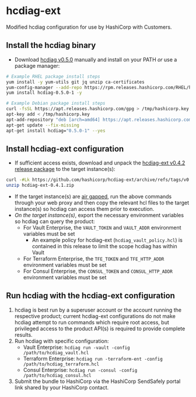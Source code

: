 # hcdiag-ext

Modified hcdiag configuration for use by HashiCorp with Customers.

## Install the hcdiag binary

- Download [hcdiag v0.5.0](https://releases.hashicorp.com/hcdiag/0.5.0/) manually and install on your PATH _or_ use a package manager:
```sh
# Example RHEL package install steps
yum install -y yum-utils git jq unzip ca-certificates
yum-config-manager --add-repo https://rpm.releases.hashicorp.com/RHEL/hashicorp.repo
yum install hcdiag-0.5.0-1 -y

# Example Debian package install steps
curl -fsSL https://apt.releases.hashicorp.com/gpg > /tmp/hashicorp.key
apt-key add < /tmp/hashicorp.key
apt-add-repository "deb [arch=amd64] https://apt.releases.hashicorp.com $(lsb_release -cs) main"
apt-get update --fix-missing
apt-get install hcdiag="0.5.0-1" --yes
```

## Install hcdiag-ext configuration

- If sufficient access exists, download and unpack the [hcdiag-ext v0.4.2 release package](https://github.com/hashicorp/hcdiag-ext/archive/refs/tags/v0.4.2.zip) to the target instance(s):
```sh
curl -#Lk https://github.com/hashicorp/hcdiag-ext/archive/refs/tags/v0.4.2.zip -o hcdiag-ext-0.4.2.zip
unzip hcdiag-ext-0.4.1.zip
```

- If the target instance(s) are [air gapped](https://en.wikipedia.org/wiki/Air_gap_(networking)), run the above commands through your web proxy and then copy the relevant hcl files to the target instance(s) so hcdiag can access them prior to execution.
- _On the target instance(s)_, export the necessary environment variables so hcdiag can query the product:
  - For Vault Enterprise, the `VAULT_TOKEN` and `VAULT_ADDR` environment variables must be set
    - An example policy for hcdiag-ext (`hcdiag_vault_policy.hcl`) is contained in this release to limit the scope hcdiag has within Vault
  - For Terraform Enterprise, the `TFE_TOKEN` and `TFE_HTTP_ADDR` environment variables must be set
  - For Consul Enterprise, the `CONSUL_TOKEN` and `CONSUL_HTTP_ADDR` environment variables must be set

## Run hcdiag with the hcdiag-ext configuration

1. hcdiag is best run by a superuser account or the account running the respective product; current hcdiag-ext configurations do not make hcdiag attempt to run commands which require root access, but privileged access to the product API(s) is required to provide complete results.
1. Run hcdiag with specific configuration:
    - Vault Enterprise: `hcdiag run -vault -config /path/to/hcdiag_vault.hcl`
    - Terraform Enterprise: `hcdiag run -terraform-ent -config /path/to/hcdiag_terraform.hcl`
    - Consul Enterprise: `hcdiag run -consul -config /path/to/hcdiag_consul.hcl`
1. Submit the bundle to HashiCorp via the HashiCorp SendSafely portal link shared by your HashiCorp contact.
